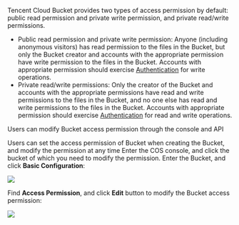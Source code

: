 Tencent Cloud Bucket provides two types of access permission by default: public read permission and private write permission, and private read/write permissions.

- Public read permission and private write permission: Anyone (including anonymous visitors) has read permission to the files in the Bucket, but only the Bucket creator and accounts with the appropriate permission have write permission to the files in the Bucket. Accounts with appropriate permission should exercise [Authentication](/doc/api/264/5993) for write operations.
- Private read/write permissions: Only the creator of the Bucket and accounts with the appropriate permissions have read and write permissions to the files in the Bucket, and no one else has read and write permissions to the files in the Bucket. Accounts with appropriate permission should exercise [Authentication](/doc/api/264/5993) for read and write operations.

Users can modify Bucket access permission through the console and API

Users can set the access permission of Bucket when creating the Bucket, and modify the permission at any time Enter the COS console, and click the bucket of which you need to modify the permission. Enter the Bucket, and click **Basic Configuration**:

![](https://mc.qcloudimg.com/static/img/e2532927eb0ba207eb7838fe76e39797/image.png)

Find **Access Permission**, and click **Edit** button to modify the Bucket access permission:

![](https://mc.qcloudimg.com/static/img/2c6e7ac571068ac9a332a1eaac81ccad/image.png)



